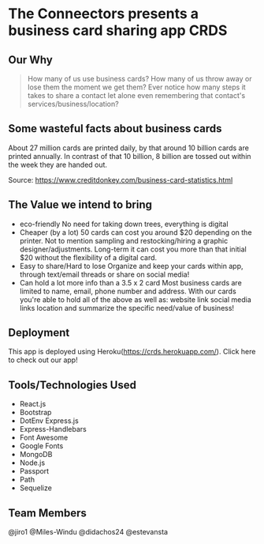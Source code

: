 # The Conneectors presents a business card sharing app CRDS

## Our Why
> How many of us use business cards?
> How many of us throw away or lose them the moment we get them?
> Ever notice how many steps it takes to share a contact let alone even remembering that contact's services/business/location?

## Some wasteful facts about business cards
About 27 million cards are printed daily, by that around 10 billion cards are printed annually. In contrast of that 10 billion, 8 billion are tossed out within the week they are handed out.

Source: https://www.creditdonkey.com/business-card-statistics.html

## The Value we intend to bring
* eco-friendly
No need for taking down trees, everything is digital
* Cheaper (by a lot)
50 cards can cost you around $20 depending on the printer. Not to mention sampling and restocking/hiring a graphic designer/adjustments. Long-term it can cost you more than that initial $20 without the flexibility of a digital card.
* Easy to share/Hard to lose
Organize and keep your cards within app, through text/email threads or share on social media!
* Can hold a lot more info than a 3.5 x 2 card
Most business cards are limited to name, email, phone number and address. With our cards you're able to hold all of the above as well as:
website link
social media links
location
and summarize the specific need/value of business!

## Deployment
This app is deployed using Heroku(https://crds.herokuapp.com/). Click here to check out our app!

## Tools/Technologies Used
* React.js
* Bootstrap
* DotEnv Express.js
* Express-Handlebars
* Font Awesome
* Google Fonts
* MongoDB
* Node.js
* Passport
* Path
* Sequelize

## Team Members
@jiro1
@Miles-Windu
@didachos24
@estevansta